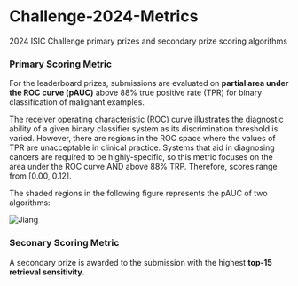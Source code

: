 # Challenge-2024-Metrics
2024 ISIC Challenge primary prizes and secondary prize scoring algorithms

### Primary Scoring Metric
For the leaderboard prizes, submissions are evaluated on **partial area under the ROC curve (pAUC)** above 88% true positive rate (TPR) for binary classification of malignant examples.

The receiver operating characteristic (ROC) curve illustrates the diagnostic ability of a given binary classifier system as its discrimination threshold is varied. However, there are regions in the ROC space where the values of TPR are unacceptable in clinical practice. Systems that aid in diagnosing cancers are required to be highly-specific, so this metric focuses on the area under the ROC curve AND above 88% TRP. Therefore, scores range from [0.00, 0.12].

The shaded regions in the following figure represents the pAUC of two algorithms:

![Jiang](https://github.com/ISIC-Research/Challenge-2024-Metrics/assets/33763338/314e75c5-1965-42d3-9dd7-384dd7c1d5c0)

### Seconary Scoring Metric
A secondary prize is awarded to the submission with the highest **top-15 retrieval sensitivity**.


